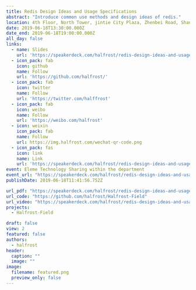 ```yaml
---
title: Redis Design Ideas and Usage Specifications
abstract: "Introduce common use methods and design ideas of redis."
location: 4th Floor, North Tower, jintie City Plaza, Zhenbei Road, Shanghai
date: 2019-06-18T13:30:00.000Z
date_end: 2019-06-18T19:00:00.000Z
all_day: false
links:
  - name: Slides
    url: 'https://speakerdeck.com/halfrost/redis-design-ideas-and-usage-specifications'
  - icon_pack: fab
    icon: github
    name: Follow
    url: 'https://github.com/halfrost/'
  - icon_pack: fab
    icon: twitter
    name: Follow
    url: 'https://twitter.com/halffrost'
  - icon_pack: fab
    icon: weibo
    name: Follow
    url: 'https://weibo.com/halfrost'
  - icon: weixin
    icon_pack: fab
    name: Follow
    url: https://img.halfrost.com/wechat-qr-code.png
  - icon_pack: fas
    icon: link
    name: Link
    url: 'https://speakerdeck.com/halfrost/redis-design-ideas-and-usage-specifications'
event: Eleme Technology Sharing within the department
event_url: "https://speakerdeck.com/halfrost/redis-design-ideas-and-usage-specifications"
publishDate: 2019-06-18T11:41:56.752Z

url_pdf: "https://speakerdeck.com/halfrost/redis-design-ideas-and-usage-specifications"
url_code: "https://github.com/halfrost/Halfrost-Field"
url_video: "https://speakerdeck.com/halfrost/redis-design-ideas-and-usage-specifications"
projects:
  - Halfrost-Field

draft: false
view: 2
featured: false
authors:
  - halfrost
header:
  caption: ""
  image: ""
image:
  filename: featured.png
  preview_only: false
---
```

